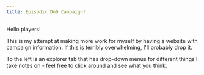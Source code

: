 ```yaml
---
title: Episodic DnD Campaign!
---
```


Hello players! 

This is my attempt at making more work for myself by having a website with campaign information. If this is terribly overwhelming, I'll probably drop it. 

To the left is an explorer tab that has drop-down menus for different things I take notes on - feel free to click around and see what you think. 
